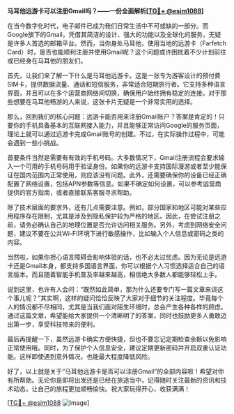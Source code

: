 **马耳他远游卡可以注册Gmail吗？——一份全面解析[[TG💪+ @esim1088](https://t.me/s/esim1088)]**

在当今数字化时代，电子邮件已成为我们日常生活中不可或缺的一部分。而Google旗下的Gmail，凭借其简洁的设计、强大的功能以及全球化的服务，无疑是许多人首选的邮箱平台。然而，当你身处马耳他，使用当地的远游卡（Farfetch Card）时，是否也能顺利注册并使用Gmail呢？这个问题或许困扰着不少计划前往或已经身在马耳他的朋友们。

首先，让我们来了解一下什么是马耳他远游卡。这是一张专为游客设计的预付费SIM卡，提供数据流量、通话和短信服务，非常适合短期旅行者。它支持多种语言界面，并且可以在多个运营商网络间切换，确保用户始终拥有稳定的连接。对于那些想要在马耳他畅游的人来说，这张卡片无疑是一个非常实用的选择。

那么，回到我们的核心问题：远游卡能否用来注册Gmail账户？答案是肯定的！只要你的手机具备基本的互联网接入能力，并且能够正常访问Google的服务页面，理论上就可以通过远游卡完成Gmail账号的创建。不过，在实际操作过程中，可能会遇到一些小挑战。

首要条件当然是需要有有效的手机号码。大多数情况下，Gmail注册流程会要求输入一个可用的手机号码用于验证身份。如果你的远游卡支持国际漫游或者至少能保证在国内范围内正常使用，则应该没有问题。此外，还需要确保你的设备已经正确配置了网络设置，包括APN参数等信息。如果不确定如何设置，可以参考运营商提供的官方指南，或者直接联系客服寻求帮助。

除了技术层面的要求外，还有几点需要注意。例如，部分国家和地区可能对某些应用程序存在限制，尤其是涉及到隐私保护较为严格的地区。因此，在尝试注册之前，请务必确认自己的地理位置是否允许访问相关服务。另外，考虑到网络安全问题，建议不要在公共Wi-Fi环境下进行敏感操作，比如输入个人信息或密码之类的内容。

当然啦，如果你担心语言障碍会影响体验的话，也不必太过忧虑。因为无论是远游卡还是Gmail本身，都支持多国语言界面，你可以根据个人习惯选择适合自己的语言版本。而且随着智能手机普及率越来越高，相信绝大多数人都能够轻松上手。

说到这里，也许有人会问：“既然如此简单，那为什么还要专门写一篇文章来讲这个事儿呢？”其实啊，这样的疑问恰恰反映了大家对于细节的关注程度。毕竟每个人的情况都不尽相同，尤其是当我们面对陌生环境时，总会产生各种各样的顾虑。通过这篇文章，希望能给大家提供一个清晰明了的答案，同时也鼓励更多人勇敢迈出第一步，享受科技带来的便利。

最后再提醒一下，虽然远游卡确实方便快捷，但也不要忘记定期检查余额以免影响正常使用哦。同时，为了保护个人信息安全，建议定期更新密码并开启双重认证功能。这样即使遇到意外情况，也能最大程度降低风险。

好了，以上就是关于“马耳他远游卡是否可以注册Gmail”的全部内容啦！希望对你有所帮助。无论你是即将出发还是已经在旅途当中，记得随时关注最新的资讯和技术动态，让自己的旅程更加顺畅愉快。祝大家玩得开心，收获满满！

[[TG💪+ @esim1088](https://t.me/s/esim1088) ![Image](https://i.postimg.cc/4NQfJmqS/Snipaste-2025-05-13-00-14-12.png)]